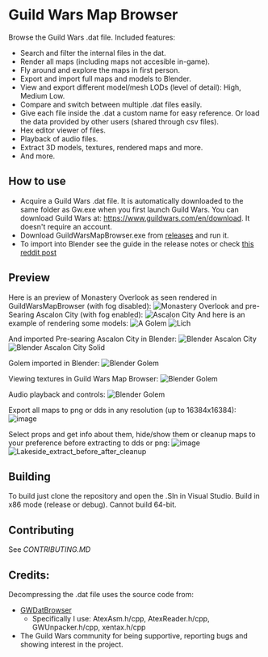 # Guild Wars Map Browser
Browse the Guild Wars .dat file. Included features:
- Search and filter the internal files in the dat.
- Render all maps (including maps not accesible in-game).
- Fly around and explore the maps in first person.
- Export and import full maps and models to Blender.
- View and export different model/mesh LODs (level of detail): High, Medium Low.
- Compare and switch between multiple .dat files easily.
- Give each file inside the .dat a custom name for easy reference. Or load the data provided by other users (shared through csv files).
- Hex editor viewer of files.
- Playback of audio files.
- Extract 3D models, textures, rendered maps and more.
- And more.

## How to use
- Acquire a Guild Wars .dat file. It is automatically downloaded to the same folder as Gw.exe when you first launch Guild Wars.
  You can download Guild Wars at: https://www.guildwars.com/en/download. It doesn't require an account.
- Download GuildWarsMapBrowser.exe from [releases](https://github.com/Jonathan-Greve/GuildWarsMapBrowser/releases) and run it.
- To import into Blender see the guide in the release notes or check [this reddit post](https://www.reddit.com/r/GuildWars/comments/17wnlj3/guild_wars_map_browser_v50_exporting_to_blender)

## Preview
 
 Here is an preview of Monastery Overlook as seen rendered in GuildWarsMapBrowser (with fog disabled):
![Monastery Overlook](images/v6_0_1_monastery_overlook.png)
and pre-Searing Ascalon City (with fog enabled):
![Ascalon City](images/v6_0_1_pre_ascalon_city.png)
And here is an example of rendering some models:
![A Golem](images/v5_0_view_model_golem.png)
![Lich](images/v5_0_view_model_lich.png)

And imported Pre-searing Ascalon City in Blender:
![Blender Ascalon City](images/v5_0_pre_ascalon_city_blender.png)
![Blender Ascalon City Solid](images/v5_0_pre_ascalon_city_blender_1.png)

Golem imported in Blender:
![Blender Golem](images/v5_0_view_model_golem_blender.png)

Viewing textures in Guild Wars Map Browser:
![Blender Golem](images/v5_0_view_texture_file.png)

Audio playback and controls:
![Blender Golem](images/v5_0_audio_playback.png)

Export all maps to png or dds in any resolution (up to 16384x16384):
![image](https://github.com/Jonathan-Greve/GuildWarsMapBrowser/assets/16852003/9abbeafe-18c8-4427-ab20-85b043cbefa9)

Select props and get info about them, hide/show them or cleanup maps to your preference before extracting to dds or png:
![image](https://github.com/Jonathan-Greve/GuildWarsMapBrowser/assets/16852003/899d97b9-2c11-49ee-8733-81b88d26329d)
![Lakeside_extract_before_after_cleanup](https://github.com/Jonathan-Greve/GuildWarsMapBrowser/assets/16852003/5d4c2980-4841-4747-84a3-0928492bd8ec)


## Building
To build just clone the repository and open the .Sln in Visual Studio. Build in x86 mode (release or debug). Cannot build 64-bit.

## Contributing
See *CONTRIBUTING.MD*

## Credits:
Decompressing the .dat file uses the source code from:
 - [GWDatBrowser](https://github.com/kytulendu/GWDatBrowser)
     - Specifically I use: AtexAsm.h/cpp, AtexReader.h/cpp, GWUnpacker.h/cpp, xentax.h/cpp
 - The Guild Wars community for being supportive, reporting bugs and showing interest in the project.
